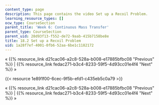 ```yaml
---
content_type: page
description: This page contains the video Set up a Recoil Problem.
learning_resource_types: []
ocw_type: CourseSection
parent_title: 'Week 6: Continuous Mass Transfer'
parent_type: CourseSection
parent_uid: 28d93f13-f552-de72-9aab-415b7158be8e
title: 18.2 Set up a Recoil Problem
uid: 1a28f7ef-4001-0fb6-52aa-6be1c1182172
---
```


« {{% resource_link d21cac06-a2c8-528a-b008-e17885bfbc08 "Previous" %}} | {{% resource_link fedac271-b3c4-8233-59f5-4d93cc01e4f4 "Next" %}} »

{{< resource 1e891f00-6cec-9f5b-efd1-c435eb5c0a79 >}}

« {{% resource_link d21cac06-a2c8-528a-b008-e17885bfbc08 "Previous" %}} | {{% resource_link fedac271-b3c4-8233-59f5-4d93cc01e4f4 "Next" %}} »